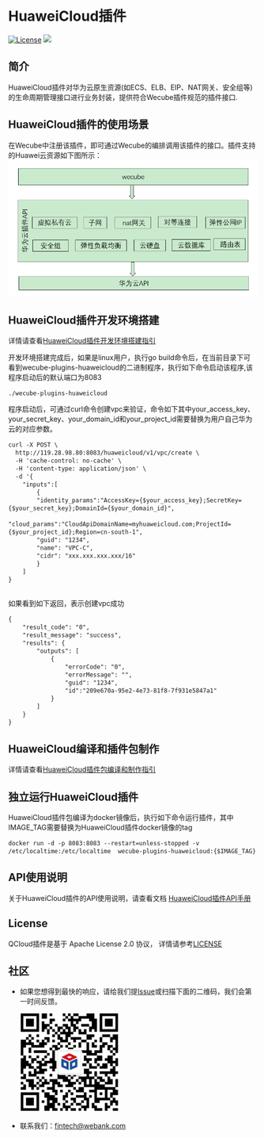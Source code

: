 # HuaweiCloud插件
[![License](https://img.shields.io/badge/License-Apache%202.0-blue.svg)](https://opensource.org/licenses/Apache-2.0)
![](https://img.shields.io/badge/language-golang-orang.svg)


## 简介

HuaweiCloud插件对华为云原生资源(如ECS、ELB、EIP、NAT网关、安全组等)的生命周期管理接口进行业务封装，提供符合Wecube插件规范的插件接口.

## HuaweiCloud插件的使用场景

在Wecube中注册该插件，即可通过Wecube的编排调用该插件的接口。插件支持的Huawei云资源如下图所示：
<img src="./docs/images/plugin_function.png" />


## HuaweiCloud插件开发环境搭建

详情请查看[HuaweiCloud插件开发环境搭建指引](docs/wecube-plugins-huaweicloud_build_dev_env.md)

开发环境搭建完成后，如果是linux用户，执行go build命令后，在当前目录下可看到wecube-plugins-huaweicloud的二进制程序，执行如下命令启动该程序,该程序启动后的默认端口为8083

```
./wecube-plugins-huaweicloud
```

程序启动后，可通过curl命令创建vpc来验证，命令如下其中your_access_key、your_secret_key、your_domain_id和your_project_id需要替换为用户自己华为云的对应参数。

```
curl -X POST \
  http://119.28.98.80:8083/huaweicloud/v1/vpc/create \
  -H 'cache-control: no-cache' \
  -H 'content-type: application/json' \
  -d '{
	"inputs":[
		{
		"identity_params":"AccessKey={$your_access_key};SecretKey={$your_secret_key};DomainId={$your_domain_id}",
		 "cloud_params":"CloudApiDomainName=myhuaweicloud.com;ProjectId={$your_project_id};Region=cn-south-1",
		"guid": "1234",
		"name": "VPC-C",
		"cidr": "xxx.xxx.xxx.xxx/16"
		}
	]
}


```

如果看到如下返回，表示创建vpc成功

```
{
    "result_code": "0",
    "result_message": "success",
    "results": {
        "outputs": [
            {
                "errorCode": "0",
                "errorMessage": "",
                "guid": "1234",
                "id":"209e670a-95e2-4e73-81f8-7f931e5847a1"
            }
        ]
    }
}
```


## HuaweiCloud编译和插件包制作
详情请查看[HuaweiCloud插件包编译和制作指引](docs/wecube-plugins-huaweicloud_compile_guide.md)


## 独立运行HuaweiCloud插件
HuaweiCloud插件包编译为docker镜像后，执行如下命令运行插件，其中IMAGE_TAG需要替换为HuaweiCloud插件docker镜像的tag

```
docker run -d -p 8083:8083 --restart=unless-stopped -v /etc/localtime:/etc/localtime  wecube-plugins-huaweicloud:{$IMAGE_TAG}
```


## API使用说明
关于HuaweiCloud插件的API使用说明，请查看文档
[HuaweiCloud插件API手册](docs/wecube_plugins_huaweicloud_api_guide.md)


## License
QCloud插件是基于 Apache License 2.0 协议， 详情请参考[LICENSE](LICENSE)


## 社区
- 如果您想得到最快的响应，请给我们提[Issue](https://github.com/WeBankPartners/wecube-plugins-qcloud/issues/new/choose)或扫描下面的二维码，我们会第一时间反馈。

	<div align="left">
	<img src="docs/images/wecube_qr_code.png"  height="200" width="200">
	</div>


- 联系我们：fintech@webank.com
